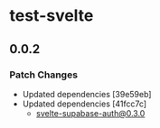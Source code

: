 # test-svelte

## 0.0.2

### Patch Changes

- Updated dependencies [39e59eb]
- Updated dependencies [41fcc7c]
  - svelte-supabase-auth@0.3.0
